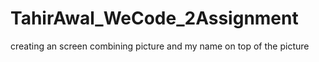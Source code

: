 # TahirAwal_WeCode_2Assignment
creating an screen combining picture and my name on top of the picture
